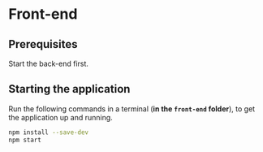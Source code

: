 # Front-end

## Prerequisites
Start the back-end first.

## Starting the application

Run the following commands in a terminal (**in the `front-end` folder**), to get the application up and running.

```bash
npm install --save-dev
npm start
```
